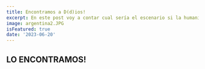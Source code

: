 ```yaml
---
title: Encontramos a D(d)ios!
excerpt: En este post voy a contar cual sería el escenario si la humanidad encontrara a D(d)ios!
image: argentina2.JPG
isFeatured: true
date: '2023-06-20'
---
```


## LO ENCONTRAMOS!

